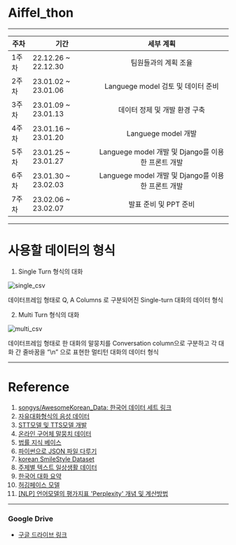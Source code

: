 # Aiffel_thon
---

|주차|기간|세부 계획|
|------|---|:---:|
|1주차|22.12.26 ~ 22.12.30|팀원들과의 계획 조율|
|2주차|23.01.02 ~ 23.01.06|Languege model 검토 및 데이터 준비|
|3주차|23.01.09 ~ 23.01.13|데이터 정제 및 개발 환경 구축|
|4주차|23.01.16 ~ 23.01.20|Languege model 개발|
|5주차|23.01.25 ~ 23.01.27|Languege model 개발 및 Django를 이용한 프론트 개발|
|6주차|23.01.30 ~ 23.02.03|Languege model 개발 및 Django를 이용한 프론트 개발|
|7주차|23.02.06 ~ 23.02.07|발표 준비 및 PPT 준비|

---
# 사용할 데이터의 형식

 
 
1. Single Turn 형식의 대화

![single_csv](https://user-images.githubusercontent.com/112140981/210199245-bb73582b-7081-48d4-8855-93aa752f3f8c.png)

데이터프레임 형태로 Q, A Columns 로 구분되어진 Single-turn 대화의 데이터 형식


2. Multi Turn 형식의 대화

![multi_csv](https://user-images.githubusercontent.com/112140981/210199247-4dcb6328-7b3c-478e-9171-b81299ec130f.png)

데이터프레임 형태로 한 대화의 말뭉치를 Conversation column으로 구분하고 각 대화 간 줄바꿈을 “\n” 으로 표현한 멀티턴 대화의 데이터 형식

---
# Reference
1. [songys/AwesomeKorean_Data: 한국어 데이터 세트 링크](https://github.com/songys/AwesomeKorean_Data)
2. [자유대화형식의 음성 데이터](https://www.aihub.or.kr/aihubdata/data/view.do?currMenu=115&topMenu=100&dataSetSn=109)
3. [STT모델 및 TTS모델 개발](https://www.youtube.com/watch?v=WTul6LIjIBA)
4. [온라인 구어체 말뭉치 데이터](https://www.aihub.or.kr/aihubdata/data/view.do?currMenu=115&topMenu=100&aihubDataSe=realm&dataSetSn=625)
5. [법률 지식 베이스](https://www.aihub.or.kr/aihubdata/data/view.do?currMenu=115&topMenu=100&aihubDataSe=realm&dataSetSn=99)
6. [파이썬으로 JSON 파일 다루기](https://www.youtube.com/watch?v=s9D-JIuaFqY&t=433s)
7. [korean SmileStyle Dataset](https://www.google.com/url?q=https://github.com/smilegate-ai/korean_smile_style_dataset&sa=D&source=docs&ust=1672048006339662&usg=AOvVaw2KWZl71R1gdPiznFcT1tkG)
8. [주제별 텍스트 일상생활 데이터](https://www.aihub.or.kr/aihubdata/data/view.do?currMenu=115&topMenu=100&dataSetSn=543)
9. [한국어 대화 요약](https://www.aihub.or.kr/aihubdata/data/view.do?currMenu=115&topMenu=100&aihubDataSe=realm&dataSetSn=117)
10. [허깅페이스 모델](https://huggingface.co/lcw99/ko-dialoGPT-korean-chit-chat)
11. [[NLP] 언어모델의 평가지표 'Perplexity' 개념 및 계산방법](https://heytech.tistory.com/344)


---
### Google Drive
- [구글 드라이브 링크](https://drive.google.com/drive/folders/13xvDPcMMqEe8cVTOg3VBjc0IgSjOAX9E)
 
